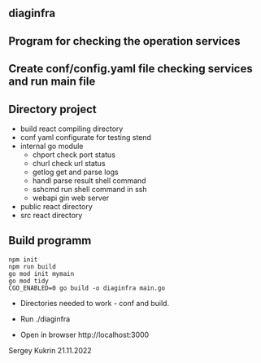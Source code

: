 ## diaginfra

## Program for checking the operation services
## Create conf/config.yaml file checking services and run main file

## Directory project
- build react compiling directory
- conf yaml configurate for testing stend
- internal go module
  - chport check port status
  - churl check url status
  - getlog get and parse logs
  - handl parse result shell command 
  - sshcmd run shell command in ssh
  - webapi gin web server
- public react directory
- src react directory


## Build programm
 ```
 npm init
 npm run build
 go mod init mymain
 go mod tidy
 CGO_ENABLED=0 go build -o diaginfra main.go
```

- Directories needed to work - conf and build.

- Run ./diaginfra 
- Open in browser http://localhost:3000

 Sergey Kukrin 21.11.2022